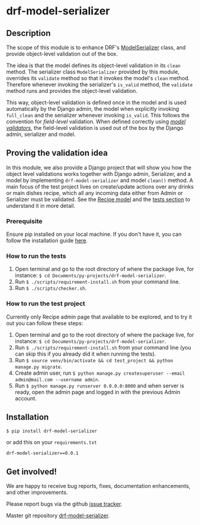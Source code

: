 # drf-model-serializer

## Description
The scope of this module is to enhance DRF's [ModelSerializer](https://www.django-rest-framework.org/api-guide/serializers/#modelserializer) class, and provide object-level validation out of the box. 

The idea is that the model defines its object-level validation in its `clean` method. The serializer class `ModelSerializer` provided by this module, overrides its `validate` method so that it invokes the model's `clean` method. Therefore whenever invoking the serializer's `is_valid` method, the `validate` method runs and provides the object-level validation.

This way, object-level validation is defined once in the model and is used automatically by the Django admin, the model when explicitly invoking `full_clean` and the serializer whenever invoking `is_valid`. This follows the convention for *field-level* validation. When defined correctly using *[model validators](https://docs.djangoproject.com/en/2.2/ref/validators/)*, the field-level validation is used out of the box by the Django admin, serializer and model.

## Proving the validation idea
In this module, we also provide a Django project that will show you how the object level validations works together with Django admin, Serializer, and a model by implementing `drf-model-serializer` and model `clean()` method. A main focus of the test project lives on create/update actions over any drinks or main dishes recipe, which all any incoming data either from Admin or Serializer must be validated. See the [Recipe model](https://github.com/senseobservationsystems/drf-model-serializer/blob/master/test_project/test_app/models.py) and the [tests section](https://github.com/senseobservationsystems/drf-model-serializer/tree/master/test_project/test_app/tests) to understand it in more detail.

### Prerequisite
Ensure pip installed on your local machine. If you don't have it, you can follow the installation guide [here](https://pip.pypa.io/en/stable/installing/).

### How to run the tests
1. Open terminal and go to the root directory of where the package live, for instance: `$ cd Documents/py-projects/drf-model-serializer`.
2. Run `$ ./scripts/requirement-install.sh` from your command line.
3. Run `$ ./scripts/checker.sh`.

### How to run the test project
Currently only Recipe admin page that available to be explored, and to try it out you can follow these steps:
1. Open terminal and go to the root directory of where the package live, for instance: `$ cd Documents/py-projects/drf-model-serializer`.
3. Run `$ ./scripts/requirement-install.sh` from your command line (you can skip this if you already did it when running the tests).
4. Run `$ source venv/bin/activate && cd test_project && python manage.py migrate`.
5. Create admin user, run `$ python manage.py createsuperuser --email admin@mail.com --username admin`.
6. Run `$ python manage.py runserver 0.0.0.0:8000` and when server is ready, open the admin page and logged in with the previous Admin account.


## Installation
```bash
$ pip install drf-model-serializer
```
or add this on your `requirements.txt`
```
drf-model-serializer==0.0.1
```

## Get involved!

We are happy to receive bug reports, fixes, documentation enhancements, and other improvements.

Please report bugs via the github [issue tracker](https://github.com/senseobservationsystems/drf-model-serializer/issues).

Master git repository [drf-model-serializer](https://github.com/senseobservationsystems/drf-model-serializer).
